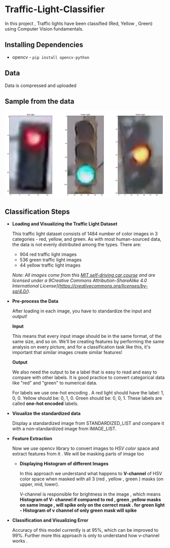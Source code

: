 # Traffic-Light-Classifier
In this project , Traffic lights have been classified (Red, Yellow , Green) using Computer Vision fundamentals.

## Installing Dependencies
* opencv  -  `pip install opencv-python `

## Data
Data is compressed and uploaded

## Sample from the data
![sample](images/all_lights.png) 

## Classification Steps

* **Loading and Visualizing the Traffic Light Dataset**

    This traffic light dataset consists of 1484 number of color images in 3 categories - red, yellow, and green. As with most human-sourced data, the data is not evenly distributed among the types. There are:

    - 904 red traffic light images
    - 536 green traffic light images
    - 44 yellow traffic light images

    _Note: All images come from this [MIT self-driving car course](https://selfdrivingcars.mit.edu) and are licensed under a 9Creative Commons Attribution-ShareAlike 4.0 International License](https://creativecommons.org/licenses/by-sa/4.0/)._
* **Pre-process the Data**

    After loading in each image, you have to standardize the input and output!

    **Input**

    This means that every input image should be in the same format, of the same size, and so on. We'll be creating features by performing the same analysis on every picture, and for a classification task like this, it's important that similar images create similar features!

    **Output**

    We also need the output to be a label that is easy to read and easy to compare with other labels. It is good practice to convert categorical data like "red" and "green" to numerical data.

    For labels we use one-hot encoding . A red light should have the label: 1, 0, 0. Yellow should be: 0, 1, 0. Green should be: 0, 0, 1. These labels are called **one-hot encoded** labels.
* **Visualize the standardized data**

    Display a standardized image from STANDARDIZED_LIST and compare it with a non-standardized image from IMAGE_LIST. 

* **Feature Extraction**

    Now we use opencv library to convert images to _HSV color_ space and extract features from it .
    We will be masking parts of image too
    
    * **Displaying Histogram of different Images**

        In this approach we understand what happens to **V-channel** of HSV color space when masked with all 3 (red , yellow , green ) masks (on upper, mid, lower).

        V-channel is responsible for brightness in the image , which means **Histogram of V- channel if compared to red , green ,yellow masks on same image , will spike only on the correct mask . for green light - Histogram of v channel of only green mask will spike** 
* **Classification and Visualizing Error**

    Accuracy of this model currently is at 95%, which can be improved to 99%.
    Further more this approach is only to understand how v-channel works .

